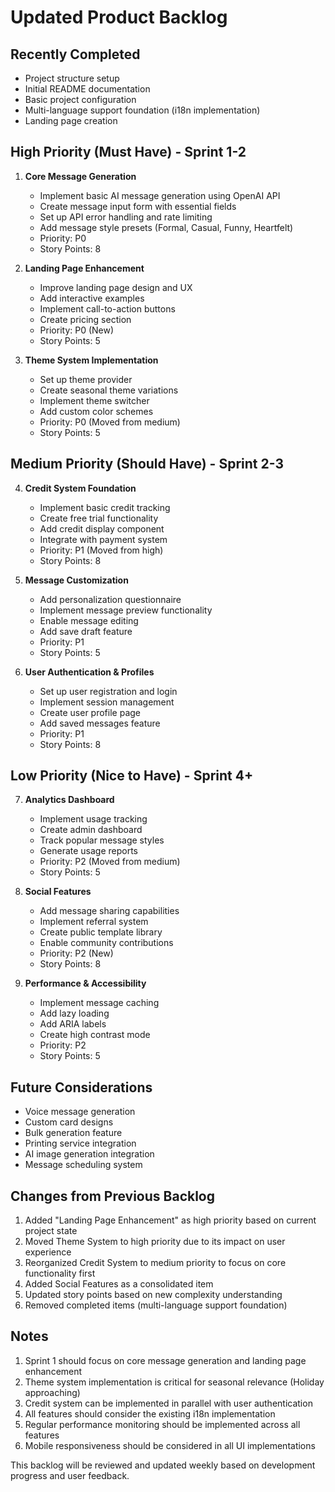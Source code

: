 # Updated Product Backlog

## Recently Completed

-   Project structure setup
-   Initial README documentation
-   Basic project configuration
-   Multi-language support foundation (i18n implementation)
-   Landing page creation

## High Priority (Must Have) - Sprint 1-2

1. **Core Message Generation**

    - Implement basic AI message generation using OpenAI API
    - Create message input form with essential fields
    - Set up API error handling and rate limiting
    - Add message style presets (Formal, Casual, Funny, Heartfelt)
    - Priority: P0
    - Story Points: 8

2. **Landing Page Enhancement**

    - Improve landing page design and UX
    - Add interactive examples
    - Implement call-to-action buttons
    - Create pricing section
    - Priority: P0 (New)
    - Story Points: 5

3. **Theme System Implementation**
    - Set up theme provider
    - Create seasonal theme variations
    - Implement theme switcher
    - Add custom color schemes
    - Priority: P0 (Moved from medium)
    - Story Points: 5

## Medium Priority (Should Have) - Sprint 2-3

4. **Credit System Foundation**

    - Implement basic credit tracking
    - Create free trial functionality
    - Add credit display component
    - Integrate with payment system
    - Priority: P1 (Moved from high)
    - Story Points: 8

5. **Message Customization**

    - Add personalization questionnaire
    - Implement message preview functionality
    - Enable message editing
    - Add save draft feature
    - Priority: P1
    - Story Points: 5

6. **User Authentication & Profiles**
    - Set up user registration and login
    - Implement session management
    - Create user profile page
    - Add saved messages feature
    - Priority: P1
    - Story Points: 8

## Low Priority (Nice to Have) - Sprint 4+

7. **Analytics Dashboard**

    - Implement usage tracking
    - Create admin dashboard
    - Track popular message styles
    - Generate usage reports
    - Priority: P2 (Moved from medium)
    - Story Points: 5

8. **Social Features**

    - Add message sharing capabilities
    - Implement referral system
    - Create public template library
    - Enable community contributions
    - Priority: P2 (New)
    - Story Points: 8

9. **Performance & Accessibility**
    - Implement message caching
    - Add lazy loading
    - Add ARIA labels
    - Create high contrast mode
    - Priority: P2
    - Story Points: 5

## Future Considerations

-   Voice message generation
-   Custom card designs
-   Bulk generation feature
-   Printing service integration
-   AI image generation integration
-   Message scheduling system

## Changes from Previous Backlog

1. Added "Landing Page Enhancement" as high priority based on current project state
2. Moved Theme System to high priority due to its impact on user experience
3. Reorganized Credit System to medium priority to focus on core functionality first
4. Added Social Features as a consolidated item
5. Updated story points based on new complexity understanding
6. Removed completed items (multi-language support foundation)

## Notes

1. Sprint 1 should focus on core message generation and landing page enhancement
2. Theme system implementation is critical for seasonal relevance (Holiday approaching)
3. Credit system can be implemented in parallel with user authentication
4. All features should consider the existing i18n implementation
5. Regular performance monitoring should be implemented across all features
6. Mobile responsiveness should be considered in all UI implementations

This backlog will be reviewed and updated weekly based on development progress and user feedback.
